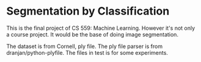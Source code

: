 # Segmentation by Classification

This is the final project of CS 559: Machine Learning. However it's not only a course project. It would be the base of doing image segmentation.

The dataset is from Cornell, ply file.
The ply file parser is from dranjan/python-plyfile.
The files in test is for some experiments.
